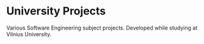 # University Projects
Various Software Engineering subject projects. Developed while studying at Vilnius University.
